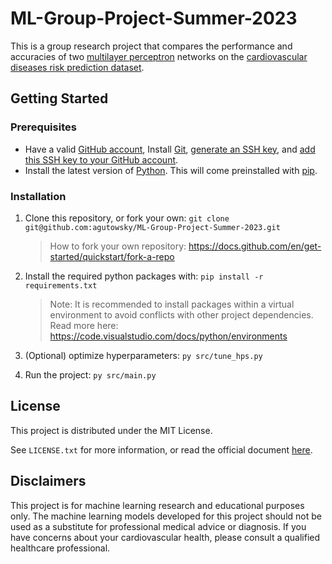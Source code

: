 # ML-Group-Project-Summer-2023

This is a group research project that compares the performance and accuracies of two [multilayer perceptron](https://en.wikipedia.org/wiki/Multilayer_perceptron) networks on the [cardiovascular diseases risk prediction dataset](https://www.kaggle.com/datasets/alphiree/cardiovascular-diseases-risk-prediction-dataset).

## Getting Started

### Prerequisites
- Have a valid [GitHub account](https://github.com/join), Install [Git](https://git-scm.com/), [generate an SSH key](https://docs.github.com/en/authentication/connecting-to-github-with-ssh/generating-a-new-ssh-key-and-adding-it-to-the-ssh-agent), and [add this SSH key to your GitHub account](https://docs.github.com/en/authentication/connecting-to-github-with-ssh/adding-a-new-ssh-key-to-your-github-account).
- Install the latest version of [Python](https://www.python.org/downloads/). This will come preinstalled with [pip](https://pip.pypa.io/en/stable/).

### Installation

1. Clone this repository, or fork your own:
    ``git clone git@github.com:agutowsky/ML-Group-Project-Summer-2023.git``
    > How to fork your own repository: https://docs.github.com/en/get-started/quickstart/fork-a-repo

2. Install the required python packages with:
    ``pip install -r requirements.txt``
    > Note: It is recommended to install packages within a virtual environment to avoid conflicts with other project dependencies.
    Read more here: https://code.visualstudio.com/docs/python/environments

3.  (Optional) optimize hyperparameters:
    ``py src/tune_hps.py``

4.  Run the project:
    ``py src/main.py``

## License

This project is distributed under the MIT License.

See ``LICENSE.txt`` for more information, or read the official document [here](https://opensource.org/license/mit/).

## Disclaimers
This project is for machine learning research and educational purposes only. The machine learning models developed for this project should not be used as a substitute for professional medical advice or diagnosis. If you have concerns about your cardiovascular health, please consult a qualified healthcare professional.